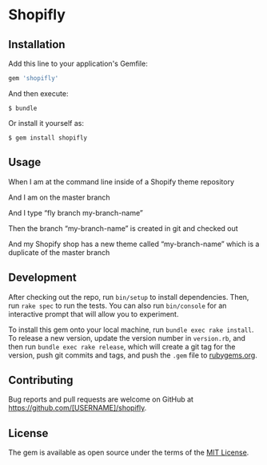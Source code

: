 # Shopifly

## Installation

Add this line to your application's Gemfile:

```ruby
gem 'shopifly'
```

And then execute:

    $ bundle

Or install it yourself as:

    $ gem install shopifly

## Usage

When I am at the command line inside of a Shopify theme repository

And I am on the master branch

And I type “fly branch my-branch-name”

Then the branch “my-branch-name” is created in git and checked out

And my Shopify shop has a new theme called “my-branch-name” which is a duplicate of the master branch

## Development

After checking out the repo, run `bin/setup` to install dependencies. Then, run `rake spec` to run the tests. You can also run `bin/console` for an interactive prompt that will allow you to experiment.

To install this gem onto your local machine, run `bundle exec rake install`. To release a new version, update the version number in `version.rb`, and then run `bundle exec rake release`, which will create a git tag for the version, push git commits and tags, and push the `.gem` file to [rubygems.org](https://rubygems.org).

## Contributing

Bug reports and pull requests are welcome on GitHub at https://github.com/[USERNAME]/shopifly.

## License

The gem is available as open source under the terms of the [MIT License](https://opensource.org/licenses/MIT).

